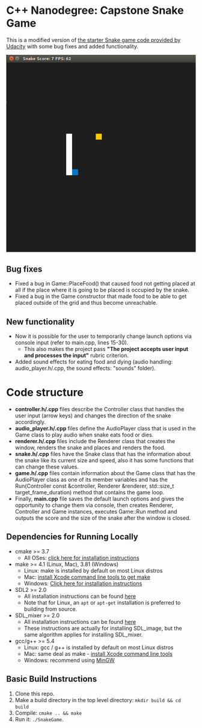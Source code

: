 # C++ Nanodegree: Capstone Snake Game

This is a modified version of [the starter Snake game code provided by Udacity](https://github.com/udacity/CppND-Capstone-Snake-Game) with some bug fixes and added functionality.

<img src="snake_game.gif"/>

## Bug fixes
* Fixed a bug in Game::PlaceFood() that caused food not getting placed at all if the place where it is going to be placed is occupied by the snake.
* Fixed a bug in the Game constructor that made food to be able to get placed outside of the grid and thus become unreachable.

## New functionality
* Now it is possible for the user to temporarily change launch options via console input (refer to main.cpp, lines 15-30).
  * This also makes the project pass **"The project accepts user input and processes the input"** rubric criterion.
* Added sound effects for eating food and dying (audio handling: audio_player.h/.cpp, the sound effects: "sounds" folder).

# Code structure
* **controller.h/.cpp** files describe the Controller class that handles the user input (arrow keys) and changes the direction of the snake accordingly.
* **audio_player.h/.cpp** files define the AudioPlayer class that is used in the Game class to play audio when snake eats food or dies.
* **renderer.h/.cpp** files include the Renderer class that creates the window, renders the snake and places and renders the food.
* **snake.h/.cpp** files have the Snake class that has the information about the snake like its current size and speed, also it has some functions that can change these values.
* **game.h/.cpp** files contain information about the Game class that has the AudioPlayer class as one of its member variables and has the Run(Controller const &controller, Renderer &renderer, std::size_t target_frame_duration) method that contains the game loop.
* Finally, **main.cpp** file saves the default launch options and gives the opportunity to change them via console, then creates Renderer, Controller and Game instances, executes Game::Run method and outputs the score and the size of the snake after the window is closed.

## Dependencies for Running Locally
* cmake >= 3.7
  * All OSes: [click here for installation instructions](https://cmake.org/install/)
* make >= 4.1 (Linux, Mac), 3.81 (Windows)
  * Linux: make is installed by default on most Linux distros
  * Mac: [install Xcode command line tools to get make](https://developer.apple.com/xcode/features/)
  * Windows: [Click here for installation instructions](http://gnuwin32.sourceforge.net/packages/make.htm)
* SDL2 >= 2.0
  * All installation instructions can be found [here](https://wiki.libsdl.org/Installation)
  * Note that for Linux, an `apt` or `apt-get` installation is preferred to building from source.
* SDL_mixer >= 2.0
  * All installation instructions can be found [here](https://lazyfoo.net/tutorials/SDL/06_extension_libraries_and_loading_other_image_formats/index.php)
  * These instructions are actually for installing SDL_image, but the same algorithm applies for installing SDL_mixer.
* gcc/g++ >= 5.4
  * Linux: gcc / g++ is installed by default on most Linux distros
  * Mac: same deal as make - [install Xcode command line tools](https://developer.apple.com/xcode/features/)
  * Windows: recommend using [MinGW](http://www.mingw.org/)

## Basic Build Instructions

1. Clone this repo.
2. Make a build directory in the top level directory: `mkdir build && cd build`
3. Compile: `cmake .. && make`
4. Run it: `./SnakeGame`.
